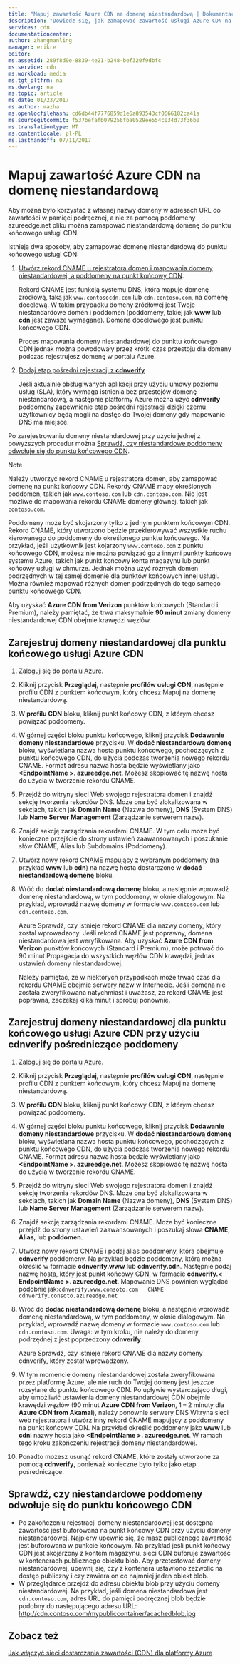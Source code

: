 ```yaml
---
title: "Mapuj zawartość Azure CDN na domenę niestandardową | Dokumentacja firmy Microsoft"
description: "Dowiedz się, jak zamapować zawartość usługi Azure CDN na domenę niestandardową."
services: cdn
documentationcenter: 
author: zhangmanling
manager: erikre
editor: 
ms.assetid: 289f8d9e-8839-4e21-b248-bef320f9dbfc
ms.service: cdn
ms.workload: media
ms.tgt_pltfrm: na
ms.devlang: na
ms.topic: article
ms.date: 01/23/2017
ms.author: mazha
ms.openlocfilehash: cd6db44f7776859d1e6a893543cf0666182ca41a
ms.sourcegitcommit: f537befafb079256fba0529ee554c034d73f36b0
ms.translationtype: MT
ms.contentlocale: pl-PL
ms.lasthandoff: 07/11/2017
---
```

# <a name="map-azure-cdn-content-to-a-custom-domain"></a>Mapuj zawartość Azure CDN na domenę niestandardową
Aby można było korzystać z własnej nazwy domeny w adresach URL do zawartości w pamięci podręcznej, a nie za pomocą poddomeny azureedge.net pliku można zamapować niestandardową domenę do punktu końcowego usługi CDN.

Istnieją dwa sposoby, aby zamapować domenę niestandardową do punktu końcowego usługi CDN:

1. [Utwórz rekord CNAME u rejestratora domen i mapowania domeny niestandardowej, a poddomeny na punkt końcowy CDN](#register-a-custom-domain-for-an-azure-cdn-endpoint).
   
    Rekord CNAME jest funkcją systemu DNS, która mapuje domenę źródłową, taką jak `www.contosocdn.com` lub `cdn.contoso.com`, na domenę docelową. W takim przypadku domeny źródłowej jest Twoje niestandardowe domen i poddomen (poddomeny, takiej jak **www** lub **cdn** jest zawsze wymagane). Domena docelowego jest punktu końcowego CDN.  
   
    Proces mapowania domeny niestandardowej do punktu końcowego CDN jednak można powodowały przez krótki czas przestoju dla domeny podczas rejestrujesz domenę w portalu Azure.
2. [Dodaj etap pośredni rejestracji z **cdnverify**](#register-a-custom-domain-for-an-azure-cdn-endpoint-using-the-intermediary-cdnverify-subdomain)
   
    Jeśli aktualnie obsługiwanych aplikacji przy użyciu umowy poziomu usług (SLA), który wymaga istnienia bez przestojów domenę niestandardową, a następnie platformy Azure można użyć **cdnverify** poddomeny zapewnienie etap pośredni rejestracji dzięki czemu użytkownicy będą mogli na dostęp do Twojej domeny gdy mapowanie DNS ma miejsce.  

Po zarejestrowaniu domeny niestandardowej przy użyciu jednej z powyższych procedur można [Sprawdź, czy niestandardowe poddomeny odwołuje się do punktu końcowego CDN](#verify-that-the-custom-subdomain-references-your-cdn-endpoint).

> [!NOTE]
> Należy utworzyć rekord CNAME u rejestratora domen, aby zamapować domenę na punkt końcowy CDN. Rekordy CNAME mapy określonych poddomen, takich jak `www.contoso.com` lub `cdn.contoso.com`. Nie jest możliwe do mapowania rekordu CNAME domeny głównej, takich jak `contoso.com`.
> 
> Poddomeny może być skojarzony tylko z jednym punktem końcowym CDN. Rekord CNAME, który utworzono będzie przekierowywać wszystkie ruchu kierowanego do poddomeny do określonego punktu końcowego.  Na przykład, jeśli użytkownik jest kojarzony `www.contoso.com` z punktu końcowego CDN, możesz nie można powiązać go z innymi punkty końcowe systemu Azure, takich jak punkt końcowy konta magazynu lub punkt końcowy usługi w chmurze. Jednak można użyć różnych domen podrzędnych w tej samej domenie dla punktów końcowych innej usługi. Można również mapować różnych domen podrzędnych do tego samego punktu końcowego CDN.
> 
> Aby uzyskać **Azure CDN from Verizon** punktów końcowych (Standard i Premium), należy pamiętać, że trwa maksymalnie **90 minut** zmiany domeny niestandardowej CDN obejmie krawędzi węzłów.
> 
> 

## <a name="register-a-custom-domain-for-an-azure-cdn-endpoint"></a>Zarejestruj domeny niestandardowej dla punktu końcowego usługi Azure CDN
1. Zaloguj się do [portalu Azure](https://portal.azure.com/).
2. Kliknij przycisk **Przeglądaj**, następnie **profilów usługi CDN**, następnie profilu CDN z punktem końcowym, który chcesz Mapuj na domenę niestandardową.  
3. W **profilu CDN** bloku, kliknij punkt końcowy CDN, z którym chcesz powiązać poddomeny.
4. W górnej części bloku punktu końcowego, kliknij przycisk **Dodawanie domeny niestandardowe** przycisku.  W **dodać niestandardową domenę** bloku, wyświetlana nazwa hosta punktu końcowego, pochodzących z punktu końcowego CDN, do użycia podczas tworzenia nowego rekordu CNAME. Format adresu nazwa hosta będzie wyświetlany jako  **&lt;EndpointName >. azureedge.net**.  Możesz skopiować tę nazwę hosta do użycia w tworzenie rekordu CNAME.  
5. Przejdź do witryny sieci Web swojego rejestratora domen i znajdź sekcję tworzenia rekordów DNS. Może ona być zlokalizowana w sekcjach, takich jak **Domain Name** (Nazwa domeny), **DNS** (System DNS) lub **Name Server Management** (Zarządzanie serwerem nazw).
6. Znajdź sekcję zarządzania rekordami CNAME. W tym celu może być konieczne przejście do strony ustawień zaawansowanych i poszukanie słów CNAME, Alias lub Subdomains (Poddomeny).
7. Utwórz nowy rekord CNAME mapujący z wybranym poddomeny (na przykład **www** lub **cdn**) na nazwę hosta dostarczone w **dodać niestandardową domenę** bloku. 
8. Wróć do **dodać niestandardową domenę** bloku, a następnie wprowadź domenę niestandardową, w tym poddomeny, w oknie dialogowym. Na przykład, wprowadź nazwę domeny w formacie `www.contoso.com` lub `cdn.contoso.com`.   
   
   Azure Sprawdź, czy istnieje rekord CNAME dla nazwy domeny, który został wprowadzony. Jeśli rekord CNAME jest poprawny, domena niestandardowa jest weryfikowana.  Aby uzyskać **Azure CDN from Verizon** punktów końcowych (Standard i Premium), może potrwać do 90 minut Propagacja do wszystkich węzłów CDN krawędzi, jednak ustawień domeny niestandardowej.  
   
   Należy pamiętać, że w niektórych przypadkach może trwać czas dla rekordu CNAME obejmie serwery nazw w Internecie. Jeśli domena nie została zweryfikowana natychmiast i uważasz, że rekord CNAME jest poprawna, zaczekaj kilka minut i spróbuj ponownie.

## <a name="register-a-custom-domain-for-an-azure-cdn-endpoint-using-the-intermediary-cdnverify-subdomain"></a>Zarejestruj domeny niestandardowej dla punktu końcowego usługi Azure CDN przy użyciu cdnverify pośredniczące poddomeny
1. Zaloguj się do [portalu Azure](https://portal.azure.com/).
2. Kliknij przycisk **Przeglądaj**, następnie **profilów usługi CDN**, następnie profilu CDN z punktem końcowym, który chcesz Mapuj na domenę niestandardową.  
3. W **profilu CDN** bloku, kliknij punkt końcowy CDN, z którym chcesz powiązać poddomeny.
4. W górnej części bloku punktu końcowego, kliknij przycisk **Dodawanie domeny niestandardowe** przycisku.  W **dodać niestandardową domenę** bloku, wyświetlana nazwa hosta punktu końcowego, pochodzących z punktu końcowego CDN, do użycia podczas tworzenia nowego rekordu CNAME. Format adresu nazwa hosta będzie wyświetlany jako  **&lt;EndpointName >. azureedge.net**.  Możesz skopiować tę nazwę hosta do użycia w tworzenie rekordu CNAME.
5. Przejdź do witryny sieci Web swojego rejestratora domen i znajdź sekcję tworzenia rekordów DNS. Może ona być zlokalizowana w sekcjach, takich jak **Domain Name** (Nazwa domeny), **DNS** (System DNS) lub **Name Server Management** (Zarządzanie serwerem nazw).
6. Znajdź sekcję zarządzania rekordami CNAME. Może być konieczne przejdź do strony ustawień zaawansowanych i poszukaj słowa **CNAME**, **Alias**, lub **poddomen**.
7. Utwórz nowy rekord CNAME i podaj alias poddomeny, która obejmuje **cdnverify** poddomeny. Na przykład będzie poddomeny, którą można określić w formacie **cdnverify.www** lub **cdnverify.cdn**. Następnie podaj nazwę hosta, który jest punkt końcowy CDN, w formacie **cdnverify.&lt; EndpointName >. azureedge.net**. Mapowanie DNS powinien wyglądać podobnie jak:`cdnverify.www.consoto.com   CNAME   cdnverify.consoto.azureedge.net`  
8. Wróć do **dodać niestandardową domenę** bloku, a następnie wprowadź domenę niestandardową, w tym poddomeny, w oknie dialogowym. Na przykład, wprowadź nazwę domeny w formacie `www.contoso.com` lub `cdn.contoso.com`. Uwaga: w tym kroku, nie należy do domeny podrzędnej z jest poprzedzony **cdnverify**.  
   
    Azure Sprawdź, czy istnieje rekord CNAME dla nazwy domeny cdnverify, który został wprowadzony.
9. W tym momencie domeny niestandardowej została zweryfikowana przez platformę Azure, ale nie ruch do Twojej domeny jest jeszcze rozsyłane do punktu końcowego CDN. Po upływie wystarczająco długi, aby umożliwić ustawienia domeny niestandardowej CDN obejmie krawędzi węzłów (90 minut **Azure CDN from Verizon**, 1 – 2 minuty dla **Azure CDN from Akamai**), należy ponownie serwery DNS Witryna sieci web rejestratora i utwórz inny rekord CNAME mapujący z poddomeny na punkt końcowy CDN. Na przykład określić poddomeny jako **www** lub **cdn**i nazwy hosta jako  **&lt;EndpointName >. azureedge.net**. W ramach tego kroku zakończeniu rejestracji domeny niestandardowej.
10. Ponadto możesz usunąć rekord CNAME, które zostały utworzone za pomocą **cdnverify**, ponieważ konieczne było tylko jako etap pośredniczące.  

## <a name="verify-that-the-custom-subdomain-references-your-cdn-endpoint"></a>Sprawdź, czy niestandardowe poddomeny odwołuje się do punktu końcowego CDN
* Po zakończeniu rejestracji domeny niestandardowej jest dostępna zawartość jest buforowana na punkt końcowy CDN przy użyciu domeny niestandardowej.
  Najpierw upewnić się, że masz publicznego zawartość jest buforowana w punkcie końcowym. Na przykład jeśli punkt końcowy CDN jest skojarzony z kontem magazynu, sieci CDN buforuje zawartość w kontenerach publicznego obiektu blob. Aby przetestować domeny niestandardowej, upewnij się, czy z kontenera ustawiono zezwolić na dostęp publiczny i czy zawiera on co najmniej jeden obiekt blob.
* W przeglądarce przejdź do adresu obiektu blob przy użyciu domeny niestandardowej. Na przykład, jeśli domena niestandardowa jest `cdn.contoso.com`, adres URL do pamięci podręcznej blob będzie podobny do następującego adresu URL: http://cdn.contoso.com/mypubliccontainer/acachedblob.jpg

## <a name="see-also"></a>Zobacz też
[Jak włączyć sieci dostarczania zawartości (CDN) dla platformy Azure](cdn-create-new-endpoint.md)  


